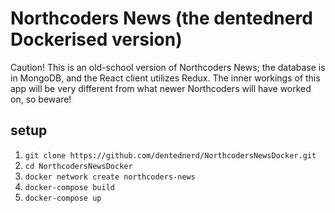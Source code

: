 # Northcoders News (the dentednerd Dockerised version)

Caution! This is an old-school version of Northcoders News; the database is in MongoDB, and the React client utilizes Redux. The inner workings of this app will be very different from what newer Northcoders will have worked on, so beware!

## setup

1. `git clone https://github.com/dentednerd/NorthcodersNewsDocker.git`
1. `cd NorthcodersNewsDocker`
1. `docker network create northcoders-news`
1. `docker-compose build`
1. `docker-compose up`
